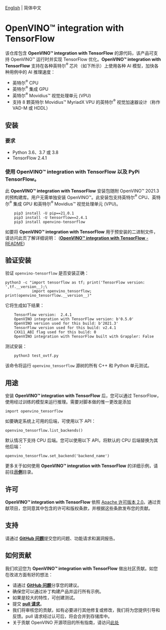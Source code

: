 [English](./README.md) | 简体中文
# **OpenVINO™ integration with TensorFlow**

该仓库包含 **OpenVINO™ integration with TensorFlow** 的源代码，该产品可支持 OpenVINO™ 运行时并实现 TensorFlow 优化。**OpenVINO™ integration with TensorFlow** 支持在各种英特尔<sup>®</sup> 芯片（如下所示）上使用各种 AI 模型，加快各种用例中的 AI 推理速度：

- 英特尔<sup>®</sup> CPU
- 英特尔<sup>®</sup> 集成 GPU
- 英特尔<sup>®</sup> Movidius™ 视觉处理单元 (VPU)
- 支持 8 颗英特尔 Movidius™ MyriadX VPU 的英特尔<sup>®</sup> 视觉加速器设计（称作 VAD-M 或 HDDL）

## 安装

### 要求

- Python 3.6、3.7 或 3.8
- TensorFlow 2.4.1

### 使用 **OpenVINO™ integration with TensorFlow** 以及 PyPi TensorFlow。

此 **OpenVINO™ integration with TensorFlow** 安装包随附 OpenVINO™ 2021.3 的预构建库。用户无需单独安装 OpenVINO™。此安装包支持英特尔<sup>®</sup> CPU、英特尔<sup>®</sup> 集成 GPU 和英特尔<sup>®</sup> Movidius™ 视觉处理单元 (VPU)。

        pip3 install -U pip==21.0.1
        pip3 install -U tensorflow==2.4.1
        pip3 install openvino-tensorflow

如要将 **OpenVINO™ integration with TensorFlow** 用于预安装的二进制文件，请访问此页了解详细说明： ([**OpenVINO™ integration with TensorFlow** - README](docs/BUILD_cn.md))

## 验证安装

验证 `openvino-tensorflow` 是否安装正确：

    python3 -c "import tensorflow as tf; print('TensorFlow version: ',tf.__version__);\
                import openvino_tensorflow; print(openvino_tensorflow.__version__)"

它将生成如下结果：

        TensorFlow version:  2.4.1
        OpenVINO integration with TensorFlow version: b'0.5.0'
        OpenVINO version used for this build: b'2021.3'
        TensorFlow version used for this build: v2.4.1
        CXX11_ABI flag used for this build: 0
        OpenVINO integration with TensorFlow built with Grappler: False

测试安装：

        python3 test_ovtf.py

该命令将运行 `openvino_tensorflow` 源树的所有 C++ 和 Python 单元测试。

## 用途

安装 **OpenVINO™ integration with TensorFlow** 后，您可以通过 TensorFlow，使用经过训练的模型来运行推理。需要对脚本做的惟一更改是添加

    import openvino_tensorflow

如要确定系统上可用的后端，可使用以下 API：

    openvino_tensorflow.list_backends()

默认情况下支持 CPU 后端。您可以使用以下 API，将默认的 CPU 后端替换为其他后端：

    openvino_tensorflow.set_backend('backend_name')

更多关于如何使用 **OpenVINO™ integration with TensorFlow** 的详细示例，请前往[**示例**](./examples)目录。

## 许可

**OpenVINO™ integration with TensorFlow** 依照 [Apache 许可版本 2.0](./LICENSE)。通过贡献项目，您同意其中包含的许可和版权条款，并根据这些条款发布您的贡献。

## 支持

请通过 [****GitHub 问题****](https://github.com/openvinotoolkit/openvino_tensorflow/issues)提交您的问题、功能请求和漏洞报告。

## 如何贡献

我们欢迎您为 **OpenVINO™ integration with TensorFlow** 做出社区贡献。如您在改进方面有好的想法：

* 请通过 [****GitHub 问题****](https://github.com/openvinotoolkit/openvino_tensorflow/issues)分享您的建议。
* 确保您可以通过补丁构建产品并运行所有示例。
* 如果是较大的特性，可创建测试。
* 提交 [****pull 请求****](https://github.com/openvinotoolkit/openvino_tensorflow/pulls)。
* 我们将审核您的贡献，如有必要进行其他修复或修改，我们将为您提供引导和反馈。pull 请求经过认可后，将会合并到存储库中。
* 关于贡献 OpenVINO 开源项目的所有指南，请访问[此处](https://github.com/openvinotoolkit/openvino/wiki/Contribute)